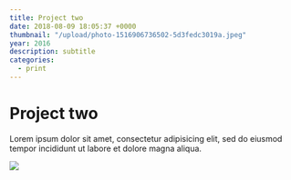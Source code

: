 ```yaml
---
title: Project two
date: 2018-08-09 18:05:37 +0000
thumbnail: "/upload/photo-1516906736502-5d3fedc3019a.jpeg"
year: 2016
description: subtitle
categories:
  - print
---
```


# Project two

Lorem ipsum dolor sit amet, consectetur adipisicing elit, sed do eiusmod tempor incididunt ut labore et dolore magna aliqua.

![](@design/figma/mobile/png/onboarding.png)
